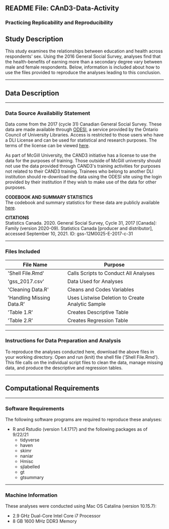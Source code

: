 ## README File: CAnD3-Data-Activity
### Practicing Replicability and Reproducibility
  
## Study Description
This study examines the relationships between education and health across 
respondents' sex. Using the 2016 General Social Survey, analyses find that 
the health-benefits of earning more than a secondary degree vary between male 
and female respondents. Below, information is included about how to use the 
files provided to reproduce the analyses leading to this conclusion.

***

## Data Description

***

### Data Source Availabiliy Statement
Data come from the 2017 (cycle 31) Canadian General Social Survey. These data 
are made available through [ODESI](https://search1.odesi.ca/#/), a service 
provided by the Ontario Council of University Libraries. Access is restricted 
to those users who have a DLI License and can be used for statistical and 
research purposes. The terms of the license can be viewed [here](https://www.statcan.gc.ca/eng/dli/licence).  

As part of McGill University, the CAND3 initiative has a license to use the data 
for the purposes of training. Those outside of McGill university should not use 
the data provided through CAND3's training activities for purposes not related 
to their CAND3 training. Trainees who belong to another DLI institution should 
re-download the data using the ODESI site using the login provided by their 
institution if they wish to make use of the data for other purposes.  

**CODEBOOK AND SUMMARY STATISTICS**  
The codebook and summary statistics for these data are publicly available [here](http://odesi1.scholarsportal.info/documentation/GSS31/c31pumf_families_codebook_E.pdf).  
  
**CITATIONS**  
Statistics Canada. 2020. General Social Survey, Cycle 31, 2017 [Canada]: Family (version 2020-09). Statistics Canada [producer and distributor], accessed September 10, 2021. ID: gss-12M0025-E-2017-c-31

***

### Files Included

**File Name**             | **Purpose**
--------------------------| -------------------------------------------------
'Shell File.Rmd'          | Calls Scripts to Conduct All Analyses
'gss_2017.csv'            | Data Used for Analyses
'Cleaning Data.R'         | Cleans and Codes Variables
'Handling Missing Data.R' | Uses Listwise Deletion to Create Analytic Sample 
'Table 1.R'               | Creates Descriptive Table
'Table 2.R'               | Creates Regression Table

***

### Instructions for Data Preparation and Analysis
To reproduce the analyses conducted here, download the above files in your 
working directory. Open and run (knit) the shell file ('Shell File.Rmd'). This 
file calls on the individual script files to clean the data, manage missing 
data, and produce the descriptive and regression tables.  

***

## Computational Requirements

***

### Software Requirements
The following software programs are required to reproduce these analyses:  

* R and Rstudio (version 1.4.1717) and the following packages as of 9/22/21
    + tidyverse  
    + haven  
    + skimr  
    + naniar  
    + Hmisc  
    + sjlabelled  
    + gt  
    + gtsummary  

***

### Machine Information
These analyses were conducted using Mac OS Catalina (version 10.15.7):  

* 2.9 GHz Dual-Core Intel Core i7 Processor
* 8 GB 1600 MHz DDR3 Memory

